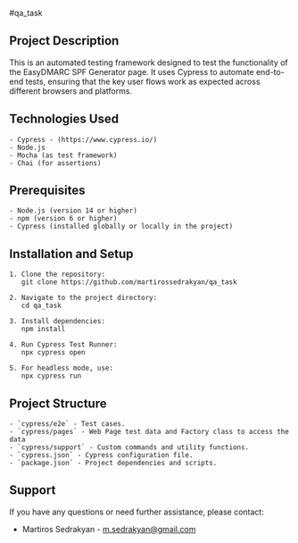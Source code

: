 #qa_task

## Project Description
This is an automated testing framework designed to test the functionality of the EasyDMARC SPF Generator page. 
It uses Cypress to automate end-to-end tests, ensuring that the key user flows work as expected across different browsers and platforms.


## Technologies Used
	- Cypress - (https://www.cypress.io/)
	- Node.js
	- Mocha (as test framework)
	- Chai (for assertions)


## Prerequisites
	- Node.js (version 14 or higher)
	- npm (version 6 or higher)
	- Cypress (installed globally or locally in the project)


## Installation and Setup
	1. Clone the repository:
	   git clone https://github.com/martirossedrakyan/qa_task

	2. Navigate to the project directory:
	   cd qa_task

	3. Install dependencies:
	   npm install

	4. Run Cypress Test Runner:
	   npx cypress open

	5. For headless mode, use:
	   npx cypress run

## Project Structure
	- `cypress/e2e` - Test cases.
	- `cypress/pages` - Web Page test data and Factory class to access the data
	- `cypress/support` - Custom commands and utility functions.
	- `cypress.json` - Cypress configuration file.
	- `package.json` - Project dependencies and scripts.


## Support
If you have any questions or need further assistance, please contact:
- Martiros Sedrakyan - m.sedrakyan@gmail.com